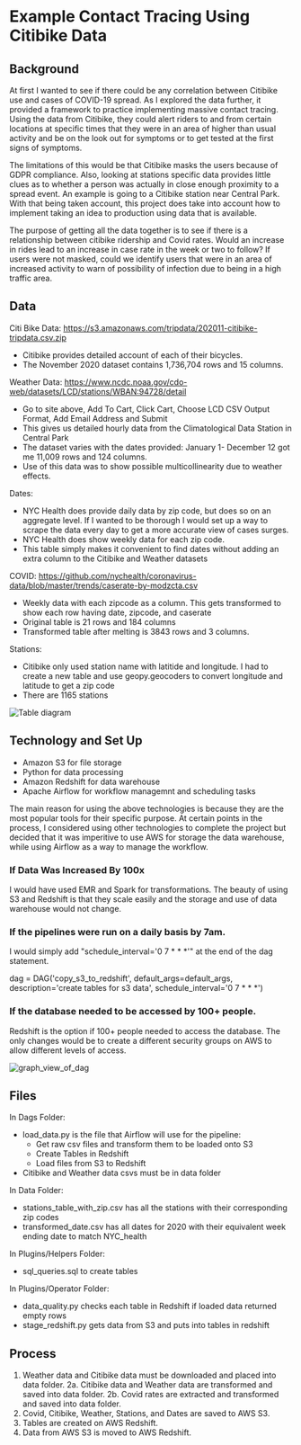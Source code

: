 # Example Contact Tracing Using Citibike Data

## Background
At first I wanted to see if there could be any correlation between Citibike use and cases of COVID-19 spread. As I explored the data further, it provided a framework to practice implementing massive contact tracing. Using the data from Citibike, they could alert riders to and from certain locations at specific times that they were in an area of higher than usual activity and be on the look out for symptoms or to get tested at the first signs of symptoms. 

The limitations of this would be that Citibike masks the users because of GDPR compliance. Also, looking at stations specific data provides little clues as to whether a person was actually in close enough proximity to a spread event. An example is going to a Citibike station near Central Park. With that being taken account, this project does take into account how to implement taking an idea to production using data that is available. 

The purpose of getting all the data together is to see if there is a relationship between citibike ridership and Covid rates. Would an increase in rides lead to an increase in case rate in the week or two to follow? If users were not masked, could we identify users that were in an area of increased activity to warn of possibility of infection due to being in a high traffic area.

## Data 
Citi Bike Data: https://s3.amazonaws.com/tripdata/202011-citibike-tripdata.csv.zip
- Citibike provides detailed account of each of their bicycles. 
- The November 2020 dataset contains 1,736,704 rows and 15 columns.

Weather Data: https://www.ncdc.noaa.gov/cdo-web/datasets/LCD/stations/WBAN:94728/detail
- Go to site above, Add To Cart, Click Cart, Choose LCD CSV Output Format, Add Email Address and Submit
- This gives us detailed hourly data from the Climatological Data Station in Central Park
- The dataset varies with the dates provided: January 1- December 12 got me 11,009 rows and 124 columns. 
- Use of this data was to show possible multicollinearity due to weather effects.

Dates:
- NYC Health does provide daily data by zip code, but does so on an aggregate level. If I wanted to be thorough I would set up a way to scrape the data every day to get a more accurate view of cases surges.
- NYC Health does show weekly data for each zip code. 
- This table simply makes it convenient to find dates without adding an extra column to the Citibike and Weather datasets

COVID: https://github.com/nychealth/coronavirus-data/blob/master/trends/caserate-by-modzcta.csv
- Weekly data with each zipcode as a column. This gets transformed to show each row having date, zipcode, and caserate
- Original table is 21 rows and 184 columns
- Transformed table after melting is 3843 rows and 3 columns.

Stations: 
- Citibike only used station name with latitide and longitude. I had to create a new table and use geopy.geocoders to convert longitude and latitude to get a zip code
- There are 1165 stations 

![Table diagram](https://user-images.githubusercontent.com/53429726/103823949-057b6000-5041-11eb-94a2-6571e2b6a9c7.png)

## Technology and Set Up
- Amazon S3 for file storage
- Python for data processing
- Amazon Redshift for data warehouse
- Apache Airflow for workflow managemnt and scheduling tasks

The main reason for using the above technologies is because they are the most popular tools for their specific purpose. At certain points in the process, I considered using other technologies to complete the project but decided that it was imperitive to use AWS for storage the data warehouse, while using Airflow as a way to manage the workflow. 

### If Data Was Increased By 100x
I would have used EMR and Spark for transformations. The beauty of using S3 and Redshift is that they scale easily and the storage and use of data warehouse would not change. 

### If the pipelines were run on a daily basis by 7am.
I would simply add "schedule_interval='0 7 * * *'" at the end of the dag statement. 

dag = DAG('copy_s3_to_redshift',
          default_args=default_args,
          description='create tables for s3 data',
          schedule_interval='0 7 * * *')

### If the database needed to be accessed by 100+ people.
Redshift is the option if 100+ people needed to access the database. The only changes would be to create a different security groups on AWS to allow different levels of access. 

![graph_view_of_dag](https://user-images.githubusercontent.com/53429726/103698556-80744600-4f6f-11eb-86a8-cb3be83a73a3.png)

## Files
In Dags Folder:
- load_data.py is the file that Airflow will use for the pipeline:
  - Get raw csv files and transform them to be loaded onto S3
  - Create Tables in Redshift
  - Load files from S3 to Redshift
- Citibike and Weather data csvs must be in data folder

In Data Folder:
- stations_table_with_zip.csv has all the stations with their corresponding zip codes 
- transformed_date.csv has all dates for 2020 with their equivalent week ending date to match NYC_health

In Plugins/Helpers Folder:
- sql_queries.sql to create tables

In Plugins/Operator Folder:
- data_quality.py checks each table in Redshift if loaded data returned empty rows
- stage_redshift.py gets data from S3 and puts into tables in redshift

## Process
1. Weather data and Citibike data must be downloaded and placed into data folder.
2a. Citibike data and Weather data are transformed and saved into data folder.
2b. Covid rates are extracted and transformed and saved into data folder.
3. Covid, Citibike, Weather, Stations, and Dates are saved to AWS S3.
4. Tables are created on AWS Redshift.
5. Data from AWS S3 is moved to AWS Redshift.
